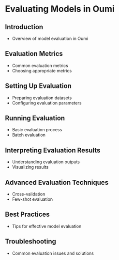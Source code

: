 # Evaluating Models in Oumi

## Introduction

- Overview of model evaluation in Oumi

## Evaluation Metrics

- Common evaluation metrics
- Choosing appropriate metrics

## Setting Up Evaluation

- Preparing evaluation datasets
- Configuring evaluation parameters

## Running Evaluation

- Basic evaluation process
- Batch evaluation

## Interpreting Evaluation Results

- Understanding evaluation outputs
- Visualizing results

## Advanced Evaluation Techniques

- Cross-validation
- Few-shot evaluation

## Best Practices

- Tips for effective model evaluation

## Troubleshooting

- Common evaluation issues and solutions
